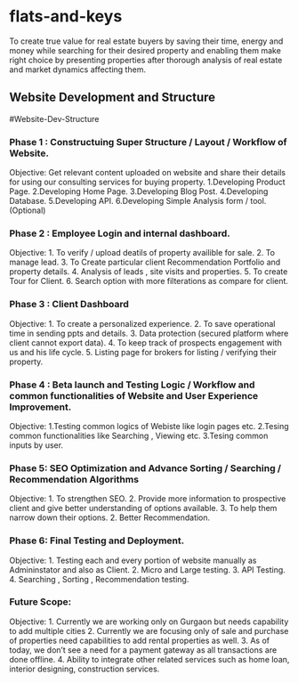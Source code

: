 # flats-and-keys

To create true value for real estate buyers by saving their time, energy and money while searching for their desired property and enabling them make right choice by presenting properties after thorough analysis of real estate and market dynamics affecting them.

## Website Development and Structure 
#Website-Dev-Structure

### Phase 1 : Constructuing Super Structure / Layout / Workflow of Website.
Objective: Get relevant content uploaded on website  and share their details for using our consulting services for buying property. 
    1.Developing Product Page.
    2.Developing Home Page.
    3.Developing Blog Post.
    4.Developing Database.
    5.Developing API.
    6.Developing Simple Analysis form / tool. (Optional)

### Phase 2 : Employee Login and internal dashboard.
Objective: 
    1. To verify / upload deatils of property availible for sale.
    2. To manage lead.
    3. To Create particular client Recommendation Portfolio and property details.
    4. Analysis of leads , site visits and properties.
    5. To create Tour for Client.
    6. Search option with more filterations as compare for client. 

### Phase 3 : Client Dashboard
Objective: 
    1. To create a personalized experience.
    2. To save operational time in sending ppts and details.
    3. Data protection (secured platform where client cannot export data).
    4. To keep track of prospects engagement with us and his life cycle.
    5. Listing page for brokers for listing / verifying their property.

### Phase 4 : Beta launch and Testing Logic / Workflow and common functionalities of Website and User Experience Improvement.
Objective:
    1.Testing common logics of Webiste like login pages etc.
    2.Tesing common functionalities like Searching , Viewing etc.
    3.Tesing common inputs by user.

### Phase 5: SEO Optimization and Advance Sorting / Searching / Recommendation Algorithms 
Objective: 
    1. To strengthen SEO.
    2. Provide more information to prospective client and give better understanding of options available. 
    3. To help them narrow down their options. 
    2. Better Recommendation.

### Phase 6: Final Testing and Deployment.
Objective:
    1. Testing each and every portion of website manually as Admininstator and also as Client.
    2. Micro and Large testing.
    3. API Testing.
    4. Searching ,  Sorting , Recommendation testing.

### Future Scope: 
Objective:
    1. Currently we are working only on Gurgaon but needs capability to add multiple cities 
    2. Currently we are focusing only of sale and purchase of properties need capabilities to add rental properties as well. 
    3. As of today, we don’t see a need for a payment gateway as all transactions are done offline. 
    4. Ability to integrate other related services such as home loan, interior designing, construction services. 

